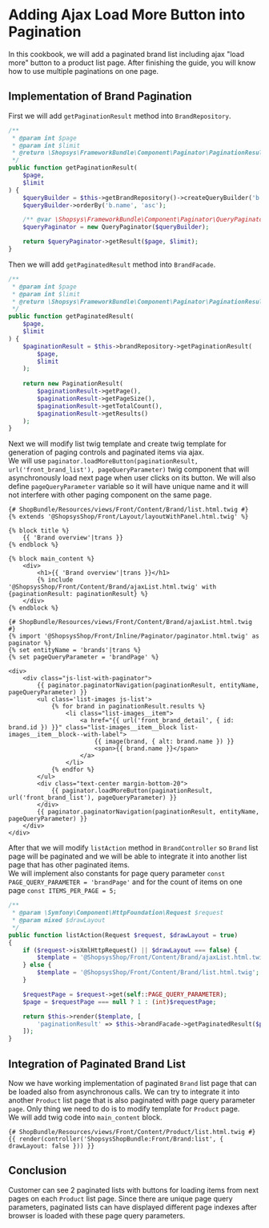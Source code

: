 # Adding Ajax Load More Button into Pagination

In this cookbook, we will add a paginated brand list including ajax "load more" button to a product list page. After finishing the guide, you will know how to use multiple paginations on one page.

## Implementation of Brand Pagination

First we will add `getPaginationResult` method into `BrandRepository`.

```php
/**
 * @param int $page
 * @param int $limit
 * @return \Shopsys\FrameworkBundle\Component\Paginator\PaginationResult
 */
public function getPaginationResult(
    $page,
    $limit
) {
    $queryBuilder = $this->getBrandRepository()->createQueryBuilder('b');
    $queryBuilder->orderBy('b.name', 'asc');

    /** @var \Shopsys\FrameworkBundle\Component\Paginator\QueryPaginator $queryPaginator */
    $queryPaginator = new QueryPaginator($queryBuilder);

    return $queryPaginator->getResult($page, $limit);
}
```

Then we will add `getPaginatedResult` method into `BrandFacade`.

```php
/**
 * @param int $page
 * @param int $limit
 * @return \Shopsys\FrameworkBundle\Component\Paginator\PaginationResult
 */
public function getPaginatedResult(
    $page,
    $limit
) {
    $paginationResult = $this->brandRepository->getPaginationResult(
        $page,
        $limit
    );
    
    return new PaginationResult(
        $paginationResult->getPage(),
        $paginationResult->getPageSize(),
        $paginationResult->getTotalCount(),
        $paginationResult->getResults()
    );
}
```

Next we will modify list twig template and create twig template for generation of paging controls and paginated items via ajax.  
We will use `paginator.loadMoreButton(paginationResult, url('front_brand_list'), pageQueryParameter)` twig component that will asynchronously load next page when user clicks on its button. We will also define `pageQueryParameter` variable so it will have unique name and it will not interfere with other paging component on the same page.

```twig
{# ShopBundle/Resources/views/Front/Content/Brand/list.html.twig #}
{% extends '@ShopsysShop/Front/Layout/layoutWithPanel.html.twig' %}

{% block title %}
    {{ 'Brand overview'|trans }}
{% endblock %}

{% block main_content %}
    <div>
        <h1>{{ 'Brand overview'|trans }}</h1>
        {% include '@ShopsysShop/Front/Content/Brand/ajaxList.html.twig' with {paginationResult: paginationResult} %}
    </div>
{% endblock %}
```

```twig
{# ShopBundle/Resources/views/Front/Content/Brand/ajaxList.html.twig #}
{% import '@ShopsysShop/Front/Inline/Paginator/paginator.html.twig' as paginator %}
{% set entityName = 'brands'|trans %}
{% set pageQueryParameter = 'brandPage' %}

<div>
    <div class="js-list-with-paginator">
        {{ paginator.paginatorNavigation(paginationResult, entityName, pageQueryParameter) }}
        <ul class='list-images js-list'>
            {% for brand in paginationResult.results %}
                <li class="list-images__item">
                    <a href="{{ url('front_brand_detail', { id: brand.id }) }}" class="list-images__item__block list-images__item__block--with-label">
                        {{ image(brand, { alt: brand.name }) }}
                        <span>{{ brand.name }}</span>
                    </a>
                </li>
            {% endfor %}
        </ul>
        <div class="text-center margin-bottom-20">
            {{ paginator.loadMoreButton(paginationResult, url('front_brand_list'), pageQueryParameter) }}
        </div>
        {{ paginator.paginatorNavigation(paginationResult, entityName, pageQueryParameter) }}
    </div>
</div>
```

After that we will modify `listAction` method in `BrandController` so `Brand` list page will be paginated and we will be able to integrate it into another list page that has other paginated items.  
We will implement also constants for page query parameter `const PAGE_QUERY_PARAMETER = 'brandPage'` and for the count of items on one page `const ITEMS_PER_PAGE = 5;`

```php
/**
 * @param \Symfony\Component\HttpFoundation\Request $request
 * @param mixed $drawLayout
 */
public function listAction(Request $request, $drawLayout = true)
{
    if ($request->isXmlHttpRequest() || $drawLayout === false) {
        $template = '@ShopsysShop/Front/Content/Brand/ajaxList.html.twig';
    } else {
        $template = '@ShopsysShop/Front/Content/Brand/list.html.twig';
    }

    $requestPage = $request->get(self::PAGE_QUERY_PARAMETER);
    $page = $requestPage === null ? 1 : (int)$requestPage;

    return $this->render($template, [
        'paginationResult' => $this->brandFacade->getPaginatedResult($page, self::ITEMS_PER_PAGE),
    ]);
}
```

## Integration of Paginated Brand List

Now we have working implementation of paginated `Brand` list page that can be loaded also from asynchronous calls.
We can try to integrate it into another `Product` list page that is also paginated with page query parameter `page`.
Only thing we need to do is to modify template for `Product` page.  
We will add twig code into `main_content` block.

```twig
{# ShopBundle/Resources/views/Front/Content/Product/list.html.twig #}
{{ render(controller('ShopsysShopBundle:Front/Brand:list', { drawLayout: false })) }}
```

## Conclusion

Customer can see 2 paginated lists with buttons for loading items from next pages on each `Product` list page. Since there are unique page query parameters, paginated lists can have displayed different page indexes after browser is loaded with these page query parameters.
